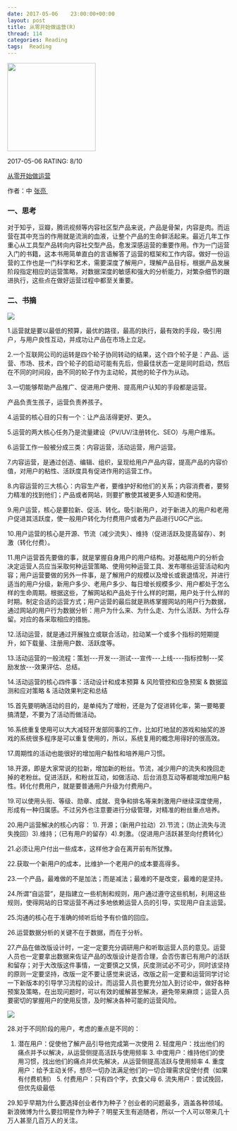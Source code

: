 ```yaml
---
date: 2017-05-06    23:00:00+00:00
layout: post
title: 从零开始做运营(R)
thread: 114
categories: Reading
tags:  Reading
---
```


<img src="https://images-cn.ssl-images-amazon.com/images/I/71eRfFtfl8L.jpg" width="200" />

2017-05-06 RATING:  8/10

[从零开始做运营][1]

作者：中 [张亮 ][2]

### 一、思考
对于知乎，豆瓣，腾讯视频等内容社区型产品来说，产品是骨架，内容是肉。而运营在其中充当的作用就是流淌的血液，让整个产品的生命鲜活起来。最近几年工作重心从工具型产品转向内容社交型产品，愈发深感运营的重要作用。作为一门运营入门的书籍，这本书用简单直白的言语解答了运营的框架和工作内容。做好一份运营的工作也是一门科学和艺术，需要深度了解用户，理解产品目标，根据产品发展阶段指定相应的运营策略，对数据深度的敏感和强大的分析能力，对繁杂细节的跟进执行，这些点在做好运营过程中都至关重要。

### 二、书摘

![][image-1]

1.运营就是要以最低的预算，最优的路径，最高的执行，最有效的手段，吸引用户，与用户良性互动，并成功让产品在市场上立足。

2.一个互联网公司的运转是四个轮子协同转动的结果，这个四个轮子是：产品、运营、市场、技术，四个轮子的启动可能有先后，但最佳状态一定是同时启动，然后在不同的时间段，由不同的轮子作为主动轮，其他的轮子作为从动。

3.一切能够帮助产品推广、促进用户使用、提高用户认知的手段都是运营。

产品负责生孩子，运营负责养孩子。

4.运营的核心目的只有一个：让产品活得更好、更久。

5.运营的两大核心任务乃是流量建设（PV/UV/注册转化、SEO）与用户维系。

6.运营工作一般被分成三类：内容运营，活动运营，用户运营。

7.内容运营，是通过创造、编辑、组织，呈现给用户产品内容，提高产品的内容价值，对用户的粘性、活跃度具有促进作用的运营工作。

8.内容运营的三大核心：内容生产者，要维护好和他们的关系；内容消费者，要努力精准的找到他们；产品或者网站，则要扩散使其被更多人知道和使用。

9.用户运营，核心是要拉新、促活、转化。吸引新用户，对于新进入的用户和老用户促进其活跃度，使一般用户转化为付费用户或者为产品进行UGC产出。

10.用户运营的核心是开源、节流（减少流失）、维持（促进活跃及提高留存）、刺激（转化付费）。

11.用户运营首先要做的事，就是掌握自身用户的用户结构。对基础用户的分析会决定运营人员应当采取何种运营策略、使用何种运营工具、发布哪些运营活动和内容；用户运营要做的另外一件事，是了解用户的规模以及增长或衰退情况，并进行适当的用户分级，新用户多少、老用户多少、每日增长规模多少、用户都处于怎么样的生命周期。根据这些，了解网站和产品处于什么样的时期，用户处于什么样的时期。制定合适的运营方式；用户运营的最后就是熟练掌握网站的用户行为数据，通过网站的用户行为数据分析：用户为什么来、为什么走、为什么活跃、为什么存留。对应的各采取相应的措施。

12.活动运营，就是通过开展独立或联合活动，拉动某一个或多个指标的短期提升，如下载量、注册用户数、活跃度等。

13.活动运营的一般流程：策划---开发---测试---宣传---上线----指标控制---奖励发放---效果评估、总结。

14.活动运营的核心四件事：活动设计和成本预算 & 风险管控和应急预案 & 数据监测和应对策略 & 活动效果判定和总结

15.首先要明确活动的目的，是单纯为了增粉，还是为了促进转化率，第一要略要搞清楚，不要为了活动而做活动。

16.系统重复使用可以大大减轻开发部同事的工作，比如打地鼠的游戏和抽奖的游戏的系统很多程序是可以重复使用的，所以，系统复用的概念用得好的很高效。

17.周期性的活动也能很好的增加用户黏性和培养用户习惯。

18.开源，即是大家常说的拉新，增加新的粉丝。节流，减少用户的流失和挽回走掉的老粉丝。促进活跃，和粉丝互动，如做活动、后台消息互动等都能增加用户黏性。转化付费用户，就是要普通用户升级为付费用户。

19.可以使用头衔、等级、勋章、成就、竞争和排名等来刺激用户继续深度使用，形成有一种归属感。不过另外也注意要进行分级管理，对精准的粉丝重点培养。

20.用户运营解决的核心内容：
1). 开源；（新用户拉动）2).节流；（防止流失与流失挽回）3).维持；（已有用户的留存）4).刺激。（促进用户活跃甚至向付费转化）

21.必须让用户付出一些成本，这样他才会在离开前有所犹豫。

22.获取一个新用户的成本，比维护一个老用户的成本要高得多。

23.一个产品，最难做的不是加法；而是减法；最难的不是改变，最难的是坚持。

24.所谓“自运营”，是指建立一些机制和规则，用户通过遵守这些机制，利用这些规则，使得网站的日常运营不再过多地依赖运营人员的引导，实现用户自主运营。

25.沟通的核心在于准确的倾听后给予有价值的回应。

26.运营数据分析的关键不在于数据，而在于分析。

27.产品在做改版设计时，一定一定要充分调研用户和听取运营人员的意见。运营人员也一定要拿出数据来佐证产品的改版设计是否合理，会否伤害已有用户的活跃和留存；对于大改版这件事情，一定要慎之又慎，灰度测试必不可少，同时该坚持的原则一定要坚持，改版一定不要让感觉来说话，改版之前一定要和运营同学讨论一下新版本的引导学习流程的设计。而运营人员也要充分加入到讨论中，做好各种预案及策略，在出现问题时，可以有效的缓解甚至解决，避免带来麻烦；运营人员要密切的掌握用户的使用反馈，及时解决各种可能的运营风险。﻿

![][image-2]

28.对于不同阶段的用户，考虑的重点是不同的：
1. 潜在用户：促使他了解产品引导他完成第一次使用
	2. 轻度用户：找出他们的痛点并予以解决，从运营侧提高活跃与使用频率
	3. 中度用户：维持他们的使用习惯，找出他们的痛点并优先解决，从运营侧提高活跃与使用频率
	4. 重度用户：给予主动关怀，想尽一切办法满足他们的一切合理需求促使付费（如果有付费机制）
	5. 付费用户：只有四个字，衣食父母
	6. 流失用户：尝试挽回，但优先级最低

29.知乎早期为什么要选择创业者作为种子？创业者的问题最多，涵盖各种领域。新浪微博为什么要拉明星作为种子？明星天生有追随者，所以一个人可以带来几十万人甚至几百万人的关注。


































[1]:	https://www.amazon.cn/%E5%9B%BE%E4%B9%A6/dp/B01914JGGY
[2]:	%E4%B8%89%E8%8A%82%E8%AF%BE

[image-1]:	/images/%E4%BB%8E%E9%9B%B6%E5%BC%80%E5%A7%8B%E5%81%9A%E8%BF%90%E8%90%A5/%E4%B8%BB%E9%A2%98%E5%A4%A7%E7%BA%B2.png
[image-2]:	/images/%E4%BB%8E%E9%9B%B6%E5%BC%80%E5%A7%8B%E5%81%9A%E8%BF%90%E8%90%A5/%E4%B8%8D%E5%90%8C%E7%94%9F%E5%91%BD%E5%91%A8%E6%9C%9F%E7%94%A8%E6%88%B7.jpeg